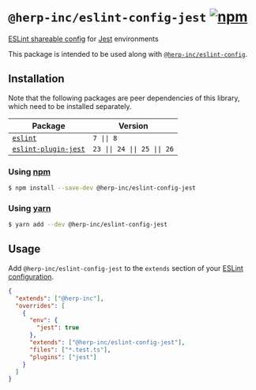 # `@herp-inc/eslint-config-jest` [![npm](https://img.shields.io/npm/v/@herp-inc/eslint-config-jest)](https://www.npmjs.com/package/@herp-inc/eslint-config-jest)

[ESLint shareable config](https://eslint.org/docs/developer-guide/shareable-configs) for [Jest](https://jestjs.io/) environments

This package is intended to be used along with [`@herp-inc/eslint-config`](https://www.npmjs.com/package/@herp-inc/eslint-config).

## Installation

Note that the following packages are peer dependencies of this library, which need to be installed separately.

| Package                                                                  | Version                      |
| ------------------------------------------------------------------------ | ---------------------------- |
| [`eslint`](https://www.npmjs.com/package/eslint)                         | `7 \|\| 8`                   |
| [`eslint-plugin-jest`](https://www.npmjs.com/package/eslint-plugin-jest) | `23 \|\| 24 \|\| 25 \|\| 26` |

### Using [npm](https://www.npmjs.com/)

```sh
$ npm install --save-dev @herp-inc/eslint-config-jest
```

### Using [yarn](https://yarnpkg.com/)

```sh
$ yarn add --dev @herp-inc/eslint-config-jest
```

## Usage

Add `@herp-inc/eslint-config-jest` to the `extends` section of your [ESLint configuration](http://eslint.org/docs/user-guide/configuring).

```json
{
  "extends": ["@herp-inc"],
  "overrides": [
    {
      "env": {
        "jest": true
      },
      "extends": ["@herp-inc/eslint-config-jest"],
      "files": ["*.test.ts"],
      "plugins": ["jest"]
    }
  ]
}
```
